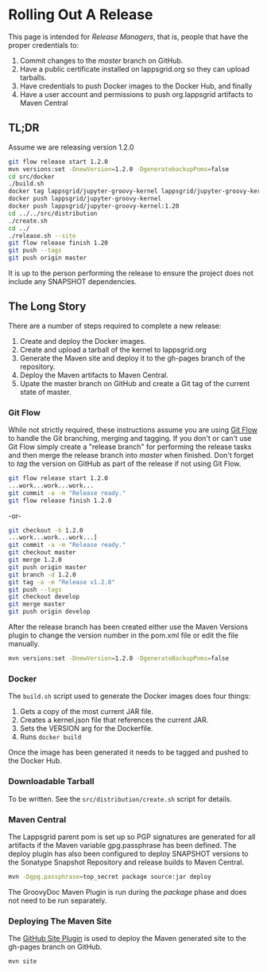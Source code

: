 # Rolling Out A Release

This page is intended for *Release Managers*, that is, people that have the proper credentials to:

1. Commit changes to the *master* branch on GitHub.
1. Have a public certificate installed on lappsgrid.org so they can upload tarballs.
1. Have credentials to push Docker images to the Docker Hub, and finally
1. Have a user account and permissions to push org.lappsgrid artifacts to Maven Central

## TL;DR

Assume we are releasing version 1.2.0

```bash
git flow release start 1.2.0
mvn versions:set -DnewVersion=1.2.0 -DgeneratebackupPoms=false
cd src/docker
./build.sh
docker tag lappsgrid/jupyter-groovy-kernel lappsgrid/jupyter-groovy-kernel:1.20
docker push lappsgrid/jupyter-groovy-kernel
docker push lappsgrid/jupyter-groovy-kernel:1.20
cd ../../src/distribution
./create.sh
cd ../
./release.sh --site
git flow release finish 1.20
git push --tags
git push origin master
```

It is up to the person performing the release to ensure the project does not include any SNAPSHOT dependencies.

## The Long Story

There are a number of steps required to complete a new release:

1. Create and deploy the Docker images.
1. Create and upload a tarball of the kernel to lappsgrid.org
1. Generate the Maven site and deploy it to the gh-pages branch of the repository.
1. Deploy the Maven artifacts to Maven Central.
1. Upate the master branch on GitHub and create a Git tag of the current state of master.


### Git Flow

While not strictly required, these instructions assume you are using [Git Flow](https://github.com/nvie/gitflow) to handle the Git branching, merging and tagging.  If you don't or can't use Git Flow simply create a "release branch" for performing the release tasks and then merge the release branch into *master* when finished. Don't forget to *tag* the version on GitHub as part of the release if not using Git Flow.

```bash
git flow release start 1.2.0
...work...work...work...
git commit -a -m "Release ready."
git flow release finish 1.2.0
```
-or-
```bash
git checkout -b 1.2.0
...work...work...work...]
git commit -a -m "Release ready."
git checkout master
git merge 1.2.0
git push origin master
git branch -d 1.2.0
git tag -a -m "Release v1.2.0"
git push --tags
git checkout develop
git merge master
git push origin develop
```

After the release branch has been created either use the Maven Versions plugin to change the version number in the pom.xml file or edit the file manually. 

```bash
mvn versions:set -DnewVersion=1.2.0 -DgenerateBackupPoms=false
```
 
### Docker
 
The `build.sh` script used to generate the Docker images does four things:

1. Gets a copy of the most current JAR file.
1. Creates a kernel.json file that references the current JAR.
1. Sets the VERSION arg for the Dockerfile.
1. Runs `docker build`

Once the image has been generated it needs to be tagged and pushed to the Docker Hub.

### Downloadable Tarball

To be written.  See the `src/distribution/create.sh` script for details.


### Maven Central

The Lappsgrid parent pom is set up so PGP signatures are generated for all artifacts if the Maven variable gpg.passphrase has been defined.  The deploy plugin has also been configured to deploy SNAPSHOT versions to the Sonatype Snapshot Repository and release builds to Maven Central.

```bash
mvn -Dgpg.passphrase=top_secret package source:jar deploy
```

The GroovyDoc Maven Plugin is run during the *package* phase and does not need to be run separately.
 
### Deploying The Maven Site

The [GitHub Site Plugin](https://github.github.com/maven-plugins/site-plugin/) is used to deploy the Maven generated site to the gh-pages branch on GitHub.
 
 ```bash
 mvn site
 ```




